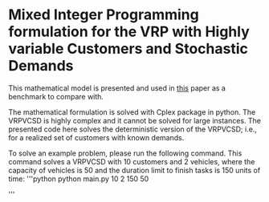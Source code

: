 # Mixed Integer Programming formulation for the VRP with Highly variable Customers and Stochastic Demands
This mathematical model is presented and used in [this](https://papers.ssrn.com/sol3/papers.cfm?abstract_id=4251159) paper as a benchmark to compare with.

The mathematical formulation is solved with Cplex package in python. The VRPVCSD is highly complex and it cannot be solved for large instances. The presented code here solves the deterministic version of the VRPVCSD; i.e., for a realized set of customers with known demands.

To solve an example problem, please run the following command. This command solves a VRPVCSD with 10 customers and 2 vehicles, where the capacity of vehicles is 50 and the duration limit to finish tasks is 150 units of time:
'''python
python main.py 10 2 150 50

'''
